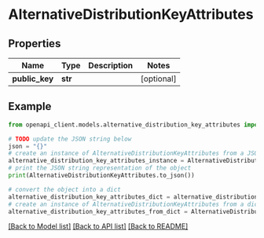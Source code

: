 # AlternativeDistributionKeyAttributes


## Properties

Name | Type | Description | Notes
------------ | ------------- | ------------- | -------------
**public_key** | **str** |  | [optional] 

## Example

```python
from openapi_client.models.alternative_distribution_key_attributes import AlternativeDistributionKeyAttributes

# TODO update the JSON string below
json = "{}"
# create an instance of AlternativeDistributionKeyAttributes from a JSON string
alternative_distribution_key_attributes_instance = AlternativeDistributionKeyAttributes.from_json(json)
# print the JSON string representation of the object
print(AlternativeDistributionKeyAttributes.to_json())

# convert the object into a dict
alternative_distribution_key_attributes_dict = alternative_distribution_key_attributes_instance.to_dict()
# create an instance of AlternativeDistributionKeyAttributes from a dict
alternative_distribution_key_attributes_from_dict = AlternativeDistributionKeyAttributes.from_dict(alternative_distribution_key_attributes_dict)
```
[[Back to Model list]](../README.md#documentation-for-models) [[Back to API list]](../README.md#documentation-for-api-endpoints) [[Back to README]](../README.md)



